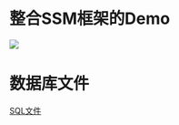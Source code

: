 # 整合SSM框架的Demo
![](https://ww1.sinaimg.cn/large/006tNc79gy1ff8at3yhkyj31kw0urad4.jpg)
# 数据库文件
[SQL文件](https://pan.baidu.com/s/1pLyNB6r)

